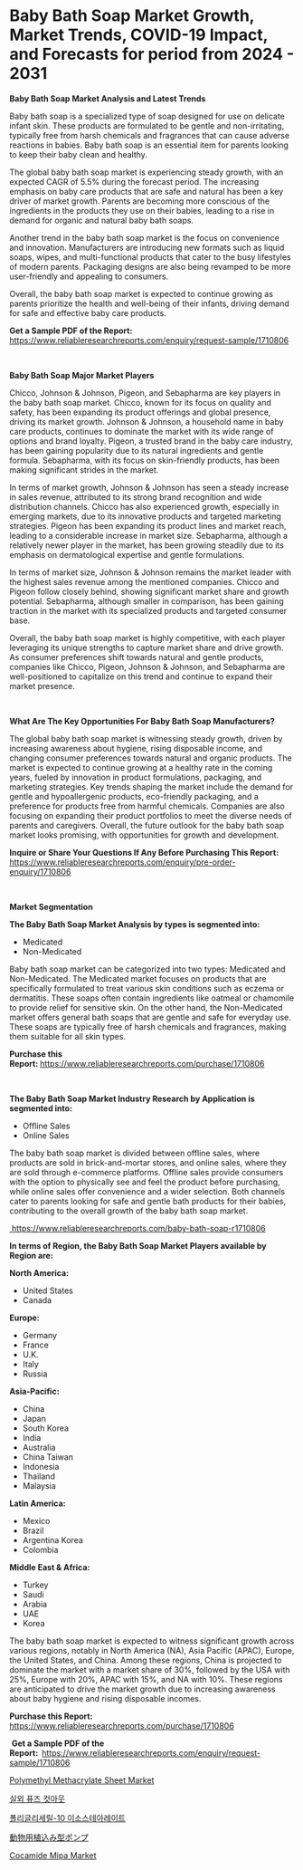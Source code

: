 <p><h1>Baby Bath Soap Market Growth, Market Trends, COVID-19 Impact, and Forecasts for period from 2024 - 2031</h1></p><p><strong>Baby Bath Soap Market Analysis and Latest Trends</strong></p>
<p><p>Baby bath soap is a specialized type of soap designed for use on delicate infant skin. These products are formulated to be gentle and non-irritating, typically free from harsh chemicals and fragrances that can cause adverse reactions in babies. Baby bath soap is an essential item for parents looking to keep their baby clean and healthy.</p><p>The global baby bath soap market is experiencing steady growth, with an expected CAGR of 5.5% during the forecast period. The increasing emphasis on baby care products that are safe and natural has been a key driver of market growth. Parents are becoming more conscious of the ingredients in the products they use on their babies, leading to a rise in demand for organic and natural baby bath soaps.</p><p>Another trend in the baby bath soap market is the focus on convenience and innovation. Manufacturers are introducing new formats such as liquid soaps, wipes, and multi-functional products that cater to the busy lifestyles of modern parents. Packaging designs are also being revamped to be more user-friendly and appealing to consumers.</p><p>Overall, the baby bath soap market is expected to continue growing as parents prioritize the health and well-being of their infants, driving demand for safe and effective baby care products.</p></p>
<p><strong>Get a Sample PDF of the Report:&nbsp;</strong> <a href="https://www.reliableresearchreports.com/enquiry/request-sample/1710806">https://www.reliableresearchreports.com/enquiry/request-sample/1710806</a></p>
<p>&nbsp;</p>
<p><strong>Baby Bath Soap Major Market Players</strong></p>
<p><p>Chicco, Johnson & Johnson, Pigeon, and Sebapharma are key players in the baby bath soap market. Chicco, known for its focus on quality and safety, has been expanding its product offerings and global presence, driving its market growth. Johnson & Johnson, a household name in baby care products, continues to dominate the market with its wide range of options and brand loyalty. Pigeon, a trusted brand in the baby care industry, has been gaining popularity due to its natural ingredients and gentle formula. Sebapharma, with its focus on skin-friendly products, has been making significant strides in the market.</p><p>In terms of market growth, Johnson & Johnson has seen a steady increase in sales revenue, attributed to its strong brand recognition and wide distribution channels. Chicco has also experienced growth, especially in emerging markets, due to its innovative products and targeted marketing strategies. Pigeon has been expanding its product lines and market reach, leading to a considerable increase in market size. Sebapharma, although a relatively newer player in the market, has been growing steadily due to its emphasis on dermatological expertise and gentle formulations.</p><p>In terms of market size, Johnson & Johnson remains the market leader with the highest sales revenue among the mentioned companies. Chicco and Pigeon follow closely behind, showing significant market share and growth potential. Sebapharma, although smaller in comparison, has been gaining traction in the market with its specialized products and targeted consumer base.</p><p>Overall, the baby bath soap market is highly competitive, with each player leveraging its unique strengths to capture market share and drive growth. As consumer preferences shift towards natural and gentle products, companies like Chicco, Pigeon, Johnson & Johnson, and Sebapharma are well-positioned to capitalize on this trend and continue to expand their market presence.</p></p>
<p>&nbsp;</p>
<p><strong>What Are The Key Opportunities For Baby Bath Soap Manufacturers?</strong></p>
<p><p>The global baby bath soap market is witnessing steady growth, driven by increasing awareness about hygiene, rising disposable income, and changing consumer preferences towards natural and organic products. The market is expected to continue growing at a healthy rate in the coming years, fueled by innovation in product formulations, packaging, and marketing strategies. Key trends shaping the market include the demand for gentle and hypoallergenic products, eco-friendly packaging, and a preference for products free from harmful chemicals. Companies are also focusing on expanding their product portfolios to meet the diverse needs of parents and caregivers. Overall, the future outlook for the baby bath soap market looks promising, with opportunities for growth and development.</p></p>
<p><strong>Inquire or Share Your Questions If Any Before Purchasing This Report:</strong> <a href="https://www.reliableresearchreports.com/enquiry/pre-order-enquiry/1710806">https://www.reliableresearchreports.com/enquiry/pre-order-enquiry/1710806</a></p>
<p>&nbsp;</p>
<p><strong>Market Segmentation</strong></p>
<p><strong>The Baby Bath Soap Market Analysis by types is segmented into:</strong></p>
<p><ul><li>Medicated</li><li>Non-Medicated</li></ul></p>
<p><p>Baby bath soap market can be categorized into two types: Medicated and Non-Medicated. The Medicated market focuses on products that are specifically formulated to treat various skin conditions such as eczema or dermatitis. These soaps often contain ingredients like oatmeal or chamomile to provide relief for sensitive skin. On the other hand, the Non-Medicated market offers general bath soaps that are gentle and safe for everyday use. These soaps are typically free of harsh chemicals and fragrances, making them suitable for all skin types.</p></p>
<p><strong>Purchase this Report:&nbsp;</strong><a href="https://www.reliableresearchreports.com/purchase/1710806">https://www.reliableresearchreports.com/purchase/1710806</a></p>
<p>&nbsp;</p>
<p><strong>The Baby Bath Soap Market Industry Research by Application is segmented into:</strong></p>
<p><ul><li>Offline Sales</li><li>Online Sales</li></ul></p>
<p><p>The baby bath soap market is divided between offline sales, where products are sold in brick-and-mortar stores, and online sales, where they are sold through e-commerce platforms. Offline sales provide consumers with the option to physically see and feel the product before purchasing, while online sales offer convenience and a wider selection. Both channels cater to parents looking for safe and gentle bath products for their babies, contributing to the overall growth of the baby bath soap market.</p></p>
<p><a href="https://www.reliableresearchreports.com/baby-bath-soap-r1710806">&nbsp;https://www.reliableresearchreports.com/baby-bath-soap-r1710806</a></p>
<p><strong>In terms of Region, the Baby Bath Soap Market Players available by Region are:</strong></p>
<p>
    <p> <strong> North America: </strong>
        <ul>
            <li>United States</li>
            <li>Canada</li>
        </ul>
        </p> 
    <p> <strong> Europe: </strong>
        <ul>
            <li>Germany</li>
            <li>France</li>
            <li>U.K.</li>
            <li>Italy</li>
            <li>Russia</li>
        </ul>
        </p> 
    <p> <strong> Asia-Pacific: </strong>
        <ul>
            <li>China</li>
            <li>Japan</li>
            <li>South Korea</li>
            <li>India</li>
            <li>Australia</li>
            <li>China Taiwan</li>
            <li>Indonesia</li>
            <li>Thailand</li>
            <li>Malaysia</li>
        </ul>
        </p> 
    <p> <strong> Latin America: </strong>
        <ul>
            <li>Mexico</li>
            <li>Brazil</li>
            <li>Argentina Korea</li>
            <li>Colombia</li>
        </ul>
        </p> 
    <p> <strong> Middle East & Africa: </strong>
        <ul>
            <li>Turkey</li>
            <li>Saudi</li>
            <li>Arabia</li>
            <li>UAE</li>
            <li>Korea</li>
        </ul>
    </p>
    </p>
<p><p>The baby bath soap market is expected to witness significant growth across various regions, notably in North America (NA), Asia Pacific (APAC), Europe, the United States, and China. Among these regions, China is projected to dominate the market with a market share of 30%, followed by the USA with 25%, Europe with 20%, APAC with 15%, and NA with 10%. These regions are anticipated to drive the market growth due to increasing awareness about baby hygiene and rising disposable incomes.</p></p>
<p><strong>Purchase this Report: </strong><a href="https://www.reliableresearchreports.com/purchase/1710806">https://www.reliableresearchreports.com/purchase/1710806</a></p>
<p>&nbsp;<strong>Get a Sample PDF of the Report:&nbsp;&nbsp;</strong><a href="https://www.reliableresearchreports.com/enquiry/request-sample/1710806">https://www.reliableresearchreports.com/enquiry/request-sample/1710806</a></p>
<p><strong></strong></p>
<p><p><a href="https://github.com/DarrenSipes1990/Market-Research-Report-List-1/blob/main/polymethyl-methacrylate-sheet-market.md">Polymethyl Methacrylate Sheet Market</a></p><p><a href="https://github.com/rcabello548/Market-Research-Report-List-1/blob/main/2985477110356.md">실외 퓨즈 컷아웃</a></p><p><a href="https://github.com/fatmarawatan39/Market-Research-Report-List-1/blob/main/1034911107107.md">폴리글리세릴-10 이소스테아레이트</a></p><p><a href="https://github.com/EstelWisozk1/Market-Research-Report-List-2/blob/main/1103195126558.md">動物用植込み型ポンプ</a></p><p><a href="https://github.com/ChiragRP21/Market-Research-Report-List-5/blob/main/cocamide-mipa-market.md">Cocamide Mipa Market</a></p></p>